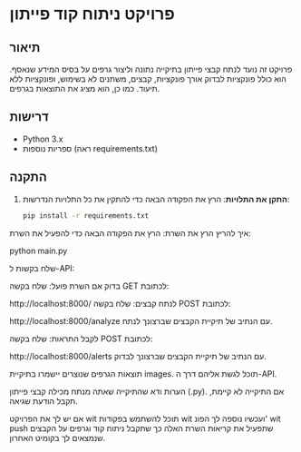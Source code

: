 # פרויקט ניתוח קוד פייתון

## תיאור
פרויקט זה נועד לנתח קבצי פייתון בתיקייה נתונה וליצור גרפים על בסיס המידע שנאסף. הוא כולל פונקציות לבדוק אורך פונקציות, קבצים, משתנים לא בשימוש, ופונקציות ללא תיעוד. כמו כן, הוא מציג את התוצאות בגרפים.

## דרישות
- Python 3.x
- ספריות נוספות (ראה requirements.txt)

## התקנה
1. **התקן את התלויות**:
   הרץ את הפקודה הבאה כדי להתקין את כל התלויות הנדרשות:
   ```bash
   pip install -r requirements.txt
איך להריץ
הרץ את השרת:
הרץ את הפקודה הבאה כדי להפעיל את השרת:

python main.py

שלח בקשות ל-API:

בדוק אם השרת פועל:
שלח בקשה GET לכתובת:

http://localhost:8000/
לנתח קבצים:
שלח בקשה POST לכתובת:

http://localhost:8000/analyze
עם הנתיב של תיקיית הקבצים שברצונך לנתח.

לקבל התראות:
שלח בקשה POST לכתובת:

http://localhost:8000/alerts
עם הנתיב של תיקיית הקבצים שברצונך לבדוק.

תוצאות
הגרפים שנוצרים יישמרו בתיקיית images. תוכל לגשת אליהם דרך ה-API.

הערות
ודא שהתיקייה שאתה מנתח מכילה קבצי פייתון (.py).
אם התיקייה לא קיימת, תקבל הודעת שגיאה.

אם יש לך את הפרויקט wit תוכל להשתמש בפקודות wit ועכשיו נוספה לך הפונ' wit push שתפעיל את קריאות השרת האלה כך שתקבל ניתוח קוד וגרפים על הקבצים שנמצאים לך בקומיט האחרון.


